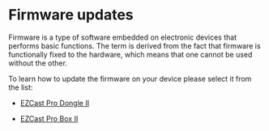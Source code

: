 # Firmware updates

Firmware is a type of software embedded on electronic devices that performs basic functions. The term is derived from the fact that firmware is functionally fixed to the hardware, which means that one cannot be used without the other.

To learn how to update the firmware on your device please select it from the list:

+ [EZCast Pro Dongle II][1]
+ [EZCast Pro Box II][2]

  [1]: /pro-dongle-d10/firmware-upgrade
  [2]: /pro-box-b10/firmware-upgrade
